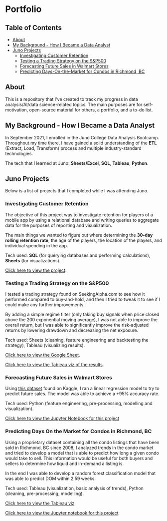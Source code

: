 # Portfolio

## Table of Contents

- [About](#about)
- [My Background - How I Became a Data Analyst](#my-background---how-i-became-a-data-analyst)
- [Juno Projects](#juno-projects)
  * [Investigating Customer Retention](#investigating-customer-retention)
  * [Testing a Trading Strategy on the S&P500](#testing-a-trading-strategy-on-the-s&p500)
  * [Forecasting Future Sales in Walmart Stores](#forecasting-future-sales-in-walmart-stores)
  * [Predicting Days-On-the-Market for Condos in Richmond, BC](#predicting-days-on-the-market-for-condos-in-richmond--bc)

## About

This is a repository that I've created to track my progress in data analysis/AI/data science-related topics. The main purposes are for self-motivation, open-source material for others, a portfolio, and a to-do list.

## My Background - How I Became a Data Analyst

In September 2021, I enrolled in the Juno College Data Analysis Bootcamp. Throughout my time there, I have gained a solid understanding of the **ETL** (Extract, Load, Transform) process and multiple industry-standard technologies.

The tech that I learned at Juno: **Sheets/Excel**, **SQL**, **Tableau**, **Python**.

## Juno Projects

Below is a list of projects that I completed while I was attending Juno.

### Investigating Customer Retention
The objective of this project was to investigate retention for players of a mobile app by using a relational database and writing queries to aggregate data for the purposes of reporting and visualization.

The main things we wanted to figure out where determining the **30-day rolling retention rate**, the age of the players, the location of the players, and individual spending in the app.

Tech used: **SQL** (for querying databases and performing calculations), **Sheets** (for visualizations).

[Click here to view the project](https://github.com/brendanjca/Portfolio/tree/main/Customer%20Retention%20Project).

### Testing a Trading Strategy on the S&P500
I tested a trading strategy found on SeekingAlpha.com to see how it performed compared to buy-and-hold, and then I tried to tweak it to see if I could make any further improvements.

By adding a simple regime filter (only taking buy signals when price closed above the 200 exponential moving average), I was not able to improve the overall return, but I was able to significantly improve the risk-adjusted returns by lowering drawdown and decreasing the net exposure.

Tech used: Sheets (cleaning, feature engineering and backtesting the strategy), Tableau (visualizing results).

[Click here to view the Google Sheet](https://docs.google.com/spreadsheets/d/1R3bi2yO4T7jkQPyNRhOs1266X0roEEDxPwvCgRSsFyo/edit?usp=sharing).

[Click here to view the Tableau viz of the results](https://public.tableau.com/app/profile/brendanjca/viz/Project2_16364032426860/Story1).

### Forecasting Future Sales in Walmart Stores
Using [this dataset](https://www.kaggle.com/divyajeetthakur/walmart-sales-prediction) found on Kaggle, I ran a linear regression model to try to predict future sales. The model was able to achieve a +95% accuracy rate.

Tech used: Python (feature engineering, pre-processing, modelling and visualization).

[Click here to view the Jupyter Notebook for this project](https://github.com/brendanjca/Portfolio/blob/main/Walmart%20Sales%20Forecast%20Project/Walmart%20Data%20Project.ipynb)

### Predicting Days On the Market for Condos in Richmond, BC
Using a proprietary dataset containing all the condo listings that have been sold in Richmond, BC since 2008, I analyzed trends in the condo market and tried to develop a model that is able to predict how long a given condo would take to sell. This information would be useful for both buyers and sellers to determine how liquid and in-demand a listing is.

In the end I was able to develop a random forest classification model that was able to predict DOM within 2.59 weeks.

Tech used: Tableau (visualization, basic analysis of trends), Python (cleaning, pre-processing, modelling).

[Click here to view the Tableau viz](https://public.tableau.com/app/profile/brendanjca/viz/TableauRichmondCondo/Story1?publish=yes)

[Click here to view the Jupyter notebook for this project](https://github.com/brendanjca/Portfolio/blob/main/Richmond%20Condo%20Project.ipynb)
